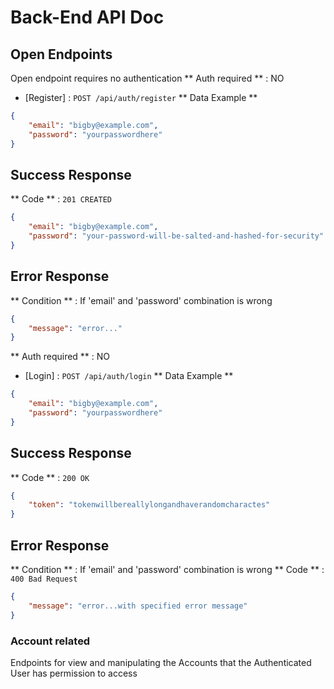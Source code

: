 # Back-End API Doc

## Open Endpoints

Open endpoint requires no authentication
** Auth required ** : NO
* [Register] : `POST /api/auth/register`
** Data Example **
```json
{
	"email": "bigby@example.com",
	"password": "yourpasswordhere"
}
```
## Success Response
** Code ** : `201 CREATED`
```json
{
	"email": "bigby@example.com",
	"password": "your-password-will-be-salted-and-hashed-for-security"
}
```

## Error Response
** Condition ** : If 'email' and 'password' combination is wrong

```json
{
 	"message": "error..."
}
```
** Auth required ** : NO
* [Login] : `POST /api/auth/login`
** Data Example **
```json
{
	"email": "bigby@example.com",
	"password": "yourpasswordhere"
}
```

## Success Response
** Code ** : `200 OK`
```json
{
	"token": "tokenwillbereallylongandhaverandomcharactes"
}
```

## Error Response
** Condition ** : If 'email' and 'password' combination is wrong
** Code ** : `400 Bad Request`
```json
{
 	"message": "error...with specified error message"
}
```


### Account related

Endpoints for view and manipulating the Accounts that the Authenticated User has permission to access
